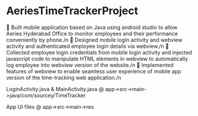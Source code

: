 # AeriesTimeTrackerProject

 Built mobile application based on Java using
android studio to allow Aeries Hyderabad Office
to monitor employees and their performance
conveniently by phone./n
 Designed mobile login activity and webview activity
and authenticated employee login details
via webview./n
 Collected employee login credentials from
mobile login activity and injected javascript 
code to manipulate HTML elements in webview
to automatically log employee into webview
version of the website./n
 Implemented features of webview to enable
seamless user experience of mobile app version
of the time-tracking web application./n

LoginActivity.java & MainActivity.java @ app->src->main->java/com/sourcey/TimeTracker

App UI  files @ app->src->main->res
